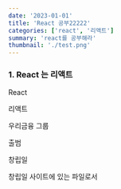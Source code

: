 ```yaml
---
date: '2023-01-01'
title: 'React 공부22222'
categories: ['react', '리액트']
summary: 'react를 공부해라'
thumbnail: './test.png'
---
```


### 1. React 는 리액트

React

리액트

우리금융 그룹

출범

창립일

창립일 사이트에 있는 파일로서
